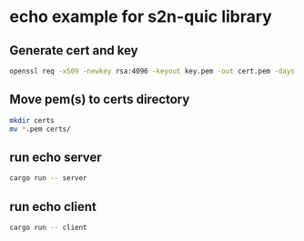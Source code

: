 # echo example for s2n-quic library

## Generate cert and key

```bash
openssl req -x509 -newkey rsa:4096 -keyout key.pem -out cert.pem -days 365 -nodes -subj "/CN=localhost"
```

## Move pem(s) to certs directory

```bash
mkdir certs
mv *.pem certs/
```

## run echo server

```bash
cargo run -- server
```

## run echo client

```bash
cargo run -- client
```
